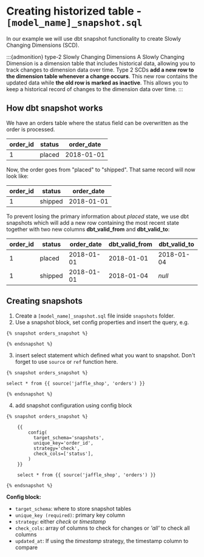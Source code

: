 # Creating historized table - `[model_name]_snapshot.sql`

In our example we will use dbt snapshot functionality to create Slowly Changing Dimensions (SCD).

:::{admonition} type-2 Slowly Changing Dimensions
A Slowly Changing Dimension is a dimension table that includes historical data, allowing you to track changes to dimension data over time. Type 2 SCDs **add a new row to the dimension table whenever a change occurs**. This new row contains the updated data while **the old row is marked as inactive**. This allows you to keep a historical record of changes to the dimension data over time. 
:::

## How dbt snapshot works

We have an orders table where the status field can be overwritten as the order is processed. 

| order_id | status | order_date |
|----------|--------|------------|
| 1        | placed | 2018-01-01 |

Now, the order goes from "placed" to "shipped". That same record will now look like:

| order_id | status | order_date |
|----------|--------|------------|
| 1        | shipped | 2018-01-01 |

To prevent losing the primary information about *placed* state, we use dbt snapshots which will add a new row containing the most recent state together with two new columns **dbt_valid_from** and **dbt_valid_to**:

| order_id | status  | order_date | dbt_valid_from | dbt_valid_to |
|----------|---------|------------|----------------|--------------|
| 1        | placed  | 2018-01-01 | 2018-01-01     | 2018-01-04   |
| 1        | shipped | 2018-01-01 | 2018-01-04     | _null_       |


## Creating snapshots 

1. Create a `[model_name]_snapshot.sql` file inside `snapshots` folder.
2. Use a snapshot block, set config properties and insert the query, e.g.

```
{% snapshot orders_snapshot %}

{% endsnapshot %}
```

3. insert select statement which defined what you want to snapshot. Don't forget to use `source` or `ref` function here.

```
{% snapshot orders_snapshot %}

select * from {{ source('jaffle_shop', 'orders') }}

{% endsnapshot %}
```

4. add snapshot configuration using config block

```
{% snapshot orders_snapshot %}

    {{
        config(
          target_schema='snapshots',
          unique_key='order_id',
          strategy='check',
          check_cols=['status'],
        )
    }}

    select * from {{ source('jaffle_shop', 'orders') }}

{% endsnapshot %}
```

**Config block:**

* `target_schema`: where to store snapshot tables
* `unique_key (required)`: primary key column
* `strategy`: either *check* or *timestamp*
* `check_cols`: array of columns to check for changes or *'all'* to check all columns
* `updated_at`: If using the *timestamp* strategy, the timestamp column to compare
